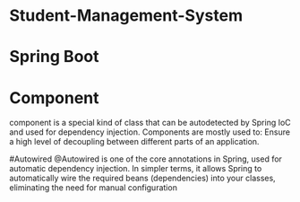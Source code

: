 # Student-Management-System


# Spring Boot

# Component 
component is a special kind of class that can be autodetected by Spring IoC and used for dependency injection.
Components are mostly used to: Ensure a high level of decoupling between different parts of an application.

#Autowired
@Autowired is one of the core annotations in Spring, used for automatic dependency injection. 
In simpler terms, it allows Spring to automatically wire the required beans (dependencies) into your classes, 
eliminating the need for manual configuration


